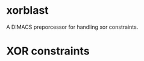 xorblast
==========


A DIMACS preporcessor for handling xor constraints.



XOR constraints
===================
```
